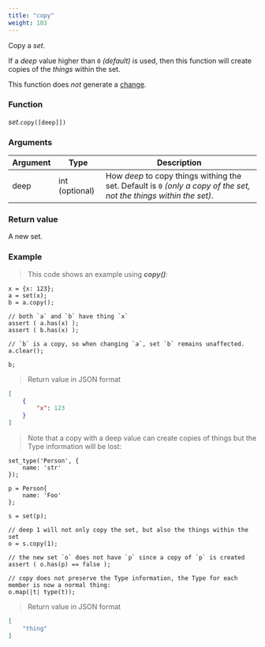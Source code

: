 ```yaml
---
title: "copy"
weight: 103
---
```


Copy a *set*.

If a *deep* value higher than `0` *(default)* is used, then this function will create copies of the *things* within the set.

This function does *not* generate a [change](../../../overview/changes).

### Function

*set*.`copy([deep]])`

### Arguments

Argument | Type | Description
-------- | ---- | -----------
deep | int (optional) | How *deep* to copy things withing the set. Default is `0` *(only a copy of the set, not the things within the set)*.

### Return value

A new set.

### Example

> This code shows an example using ***copy()***:

```thingsdb,json_response
x = {x: 123};
a = set(x);
b = a.copy();

// both `a` and `b` have thing `x`
assert ( a.has(x) );
assert ( b.has(x) );

// `b` is a copy, so when changing `a`, set `b` remains unaffected.
a.clear();

b;
```

> Return value in JSON format

```json
[
    {
        "x": 123
    }
]
```

> Note that a copy with a deep value can create copies of things but the Type information will be lost:

```thingsdb,json_response
set_type('Person', {
    name: 'str'
});

p = Person{
    name: 'Foo'
};

s = set(p);

// deep 1 will not only copy the set, but also the things within the set
o = s.copy(1);

// the new set `o` does not have `p` since a copy of `p` is created
assert ( o.has(p) == false );

// copy does not preserve the Type information, the Type for each member is now a normal thing:
o.map(|t| type(t));
```

> Return value in JSON format

```json
[
    "thing"
]
```

